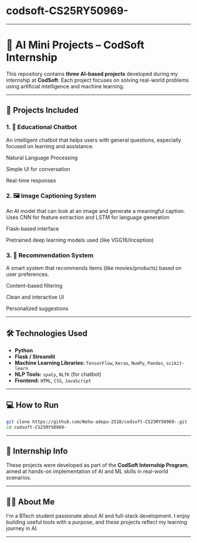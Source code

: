 # codsoft-CS25RY50969-

---

# 🧠 AI Mini Projects – CodSoft Internship

This repository contains **three AI-based projects** developed during my internship at **CodSoft**. Each project focuses on solving real-world problems using artificial intelligence and machine learning.

---

## 🚀 Projects Included

### 1. 🤖 Educational Chatbot

An intelligent chatbot that helps users with general questions, especially focused on learning and assistance.

Natural Language Processing

Simple UI for conversation

Real-time responses

### 2. 🖼️ Image Captioning System

An AI model that can look at an image and generate a meaningful caption.
Uses CNN for feature extraction and LSTM for language generation

Flask-based interface

Pretrained deep learning models used (like VGG16/Inception)

### 3. 🎯 Recommendation System

A smart system that recommends items (like movies/products) based on user preferences.

Content-based filtering

Clean and interactive UI

Personalized suggestions

---

## 🛠️ Technologies Used

* **Python**
* **Flask / Streamlit**
* **Machine Learning Libraries:**
  `TensorFlow`, `Keras`, `NumPy`, `Pandas`, `scikit-learn`
* **NLP Tools:** `spaCy`, `NLTK` (for chatbot)
* **Frontend:** `HTML`, `CSS`, `JavaScript`

---

## 💻 How to Run

```bash
git clone https://github.com/Neha-adepu-2510/codsoft-CS25RY50969-.git
cd codsoft-CS25RY50969-
```

---

## 📌 Internship Info

These projects were developed as part of the **CodSoft Internship Program**, aimed at hands-on implementation of AI and ML skills in real-world scenarios.

---

## 🙋‍♀️ About Me

I'm a BTech student passionate about AI and full-stack development.
I enjoy building useful tools with a purpose, and these projects reflect my learning journey in AI.

---

